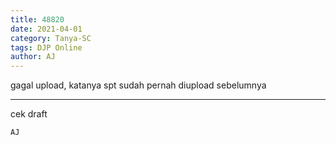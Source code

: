 ```yaml
---
title: 48820
date: 2021-04-01
category: Tanya-SC
tags: DJP Online
author: AJ
---
```


gagal upload, katanya spt sudah pernah diupload sebelumnya

---

cek draft

`AJ`
